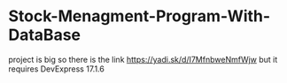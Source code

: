 # Stock-Menagment-Program-With-DataBase
project is big so there is the link https://yadi.sk/d/I7MfnbweNmfWjw but it requires DevExpress 17.1.6
